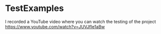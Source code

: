 # TestExamples
I recorded a YouTube video where you can watch the testing of the project
https://www.youtube.com/watch?v=JUVJfIe1aBw
